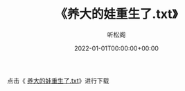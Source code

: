 ﻿---
title:  《养大的娃重生了.txt》
date:   2022-01-01T00:00:00+00:00
author: 听松阁
layout: post
permalink: /养大的娃重生了/
categories: 小说
tags: [小说]
---

点击《 [养大的娃重生了.txt](http://img.660000.xyz/bookstukust/book/bntxt/10/养大的娃重生了.txt)》进行下载